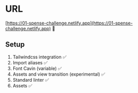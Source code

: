 # URL
[https://01-spense-challenge.netlify.app](https://01-spense-challenge.netlify.app) 🔗

## Setup

1. Tailwindcss integration ✅
2. Import aliases ✅
3. Font Cavin (variable) ✅
4. Assets and view transition (experimental) ✅
5. Standard linter ✅
6. Assets ✅